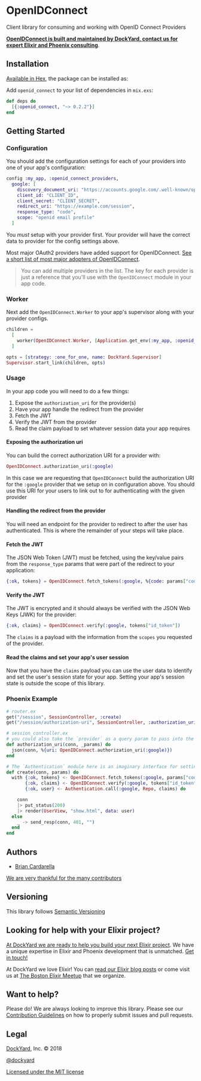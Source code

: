 # OpenIDConnect

Client library for consuming and working with OpenID Connect Providers

**[OpenIDConnect is built and maintained by DockYard, contact us for expert Elixir and Phoenix consulting](https://dockyard.com/phoenix-consulting)**.

## Installation

[Available in Hex](https://hex.pm/packages/openid_connect), the package can be installed as:

Add `openid_connect` to your list of dependencies in `mix.exs`:

```elixir
def deps do
  [{:openid_connect, "~> 0.2.2"}]
end
```

## Getting Started


### Configuration

You should add the configuration settings for each of your providers into one of your app's configuration:

```elixir
config :my_app, :openid_connect_providers,
  google: [
    discovery_document_uri: "https://accounts.google.com/.well-known/openid-configuration",
    client_id: "CLIENT_ID",
    client_secret: "CLIENT_SECRET",
    redirect_uri: "https://example.com/session",
    response_type: "code",
    scope: "openid email profile"
  ]
```

You *must* setup with your provider first. Your provider will have the correct data to provider for the config settings above.

Most major OAuth2 providers have added support for OpenIDConnect. [See a short list of most major adopters of OpenIDConnect](https://en.wikipedia.org/wiki/OpenID_Connect#Adoption).

> You can add multiple providers in the list. The key for each provider is just a reference that you'll
> use with the `OpenIDConnect` module in your app code.

### Worker

Next add the `OpenIDConnect.Worker` to your app's supervisor along with your provider configs.

```elixir
children =
  [
    worker(OpenIDConnect.Worker, [Application.get_env(:my_app, :openid_connect_providers)]),
  ]

opts = [strategy: :one_for_one, name: DockYard.Supervisor]
Supervisor.start_link(children, opts)
```

### Usage

In your app code you will need to do a few things:

1. Expose the `authorization_uri` for the provider(s)
2. Have your app handle the redirect from the provider
3. Fetch the JWT
4. Verify the JWT from the provider
5. Read the claim payload to set whatever session data your app requires

#### Exposing the authorization uri

You can build the correct authorization URI for a provider with:

```elixir
OpenIDConnect.authorization_uri(:google)
```

In this case we are requesting that `OpenIDConnect` build the authorization URI for
the `:google` provider that we setup on in configuration above. You should use this URI for
your users to link out to for authenticating with the given provider

#### Handling the redirect from the provider

You will need an endpoint for the provider to redirect to after the user has authenticated. This
is where the remainder of your steps will take place.

#### Fetch the JWT

The JSON Web Token (JWT) must be fetched, using the key/value pairs from the `response_type` params that were
part of the redirect to your application:

```elixir
{:ok, tokens} = OpenIDConnect.fetch_tokens(:google, %{code: params["code"]})
```

#### Verify the JWT

The JWT is encrypted and it should always be verified with the JSON Web Keys (JWK) for the provider:

```elixir
{:ok, claims} = OpenIDConnect.verify(:google, tokens["id_token"])
```

The `claims` is a payload with the information from the `scopes` you requested of the provider.

#### Read the claims and set your app's user session

Now that you have the `claims` payload you can use the user data to identify and set the user's session state for your app.
Setting your app's session state is outside the scope of this library.

### Phoenix Example

```elixir
# router.ex
get("/session", SessionController, :create)
get("/session/authorization-uri", SessionController, :authorization_uri)

# session_controller.ex
# you could also take the `provider` as a query param to pass into the function
def authorization_uri(conn, _params) do
  json(conn, %{uri: OpenIDConnect.authorization_uri(:google)})
end

# The `Authentication` module here is an imaginary interface for setting session state
def create(conn, params) do
  with {:ok, tokens} <- OpenIDConnect.fetch_tokens(:google, params["code"]),
       {:ok, claims} <- OpenIDConnect.verify(:google, tokens["id_token"]),
       {:ok, user} <- Authentication.call(:google, Repo, claims) do

    conn
    |> put_status(200)
    |> render(UserView, "show.html", data: user)
  else
    _ -> send_resp(conn, 401, "")
  end
end
```

## Authors ##

* [Brian Cardarella](http://twitter.com/bcardarella)

[We are very thankful for the many contributors](https://github.com/dockyard/openid_connect/graphs/contributors)

## Versioning ##

This library follows [Semantic Versioning](http://semver.org)

## Looking for help with your Elixir project? ##

[At DockYard we are ready to help you build your next Elixir project](https://dockyard.com/phoenix-consulting). We have a unique expertise in Elixir and Phoenix development that is unmatched. [Get in touch!](https://dockyard.com/contact/hire-us)

At DockYard we love Elixir! You can [read our Elixir blog posts](https://dockyard.com/blog/categories/elixir)
or come visit us at [The Boston Elixir Meetup](http://www.meetup.com/Boston-Elixir/) that we organize.

## Want to help? ##

Please do! We are always looking to improve this library. Please see our
[Contribution Guidelines](https://github.com/dockyard/openid_connect/blob/master/CONTRIBUTING.md)
on how to properly submit issues and pull requests.

## Legal ##

[DockYard](http://dockyard.com/), Inc. &copy; 2018

[@dockyard](http://twitter.com/dockyard)

[Licensed under the MIT license](http://www.opensource.org/licenses/mit-license.php)
